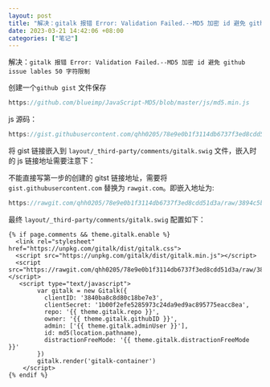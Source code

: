 ```yaml
---
layout: post
title: "解决：gitalk 报错 Error: Validation Failed.--MD5 加密 id 避免 github issue lables 50 字符限制"
date: 2023-03-21 14:42:06 +08:00
categories: ["笔记"]
---
```


解决：`gitalk 报错 Error: Validation Failed.--MD5 加密 id 避免 github issue lables 50 字符限制`

 创建一个`github gist` 文件保存

```js
https://github.com/blueimp/JavaScript-MD5/blob/master/js/md5.min.js
```

js 源码：

```js
https://gist.githubusercontent.com/qhh0205/78e9e0b1f3114db6737f3ed8cdd51d3a/raw/3894c5be5aa2378336b1f5ee0f296fa0b22d06e9/md5.min.js
```

将 gist 链接嵌入到 `layout/_third-party/comments/gitalk.swig` 文件，嵌入时的 js 链接地址需要注意下：

不能直接写第一步的创建的 gitst 链接地址，需要将 `gist.githubusercontent.com` 替换为 `rawgit.com`。即嵌入地址为:

```js
https://rawgit.com/qhh0205/78e9e0b1f3114db6737f3ed8cdd51d3a/raw/3894c5be5aa2378336b1f5ee0f296fa0b22d06e9/md5.min.js
```

最终 `layout/_third-party/comments/gitalk.swig` 配置如下：

```JS
{% if page.comments && theme.gitalk.enable %}
  <link rel="stylesheet" href="https://unpkg.com/gitalk/dist/gitalk.css">
  <script src="https://unpkg.com/gitalk/dist/gitalk.min.js"></script>
  <script src="https://rawgit.com/qhh0205/78e9e0b1f3114db6737f3ed8cdd51d3a/raw/3894c5be5aa2378336b1f5ee0f296fa0b22d06e9/md5.min.js"></script>
   <script type="text/javascript">
        var gitalk = new Gitalk({
          clientID: '3840ba8c8d80c18be7e3',
          clientSecret: '1b00f2efe5285973c24da9ed9ac895775eacc8ea',
          repo: '{{ theme.gitalk.repo }}',
          owner: '{{ theme.gitalk.githubID }}',
          admin: ['{{ theme.gitalk.adminUser }}'],
          id: md5(location.pathname),
          distractionFreeMode: '{{ theme.gitalk.distractionFreeMode }}'
        })
        gitalk.render('gitalk-container')
    </script>
{% endif %}
```